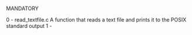 MANDATORY

0 - read_textfile.c
	A function that reads a text file and prints it to the POSIX standard output
1 - 
